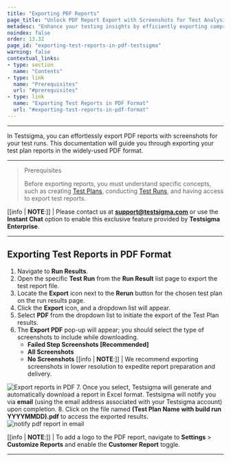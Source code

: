 ```yaml
---
title: "Exporting PDF Reports"
page_title: "Unlock PDF Report Export with Screenshots for Test Analysis."
metadesc: "Enhance your testing insights by efficiently exporting comprehensive PDF reports with screenshots for in-depth test analysis. Follow simple steps."
noindex: false
order: 13.32
page_id: "exporting-test-reports-in-pdf-testsigma"
warning: false
contextual_links:
- type: section
  name: "Contents"
- type: link
  name: "Prerequisites"
  url: "#prerequisites"
- type: link
  name: "Exporting Test Reports in PDF Format"
  url: "#exporting-test-reports-in-pdf-format"
---
```


---

In Testsigma, you can effortlessly export PDF reports with screenshots for your test runs. This documentation will guide you through exporting your test plan reports in the widely-used PDF format.

---

> <p id="prerequisites">Prerequisites</p>
>
> Before exporting reports, you must understand specific concepts, such as creating [Test Plans](https://testsigma.com/docs/test-management/test-plans/overview/), conducting [Test Runs](https://testsigma.com/docs/reports/runs/overview/), and having access to export test reports.

[[info | **NOTE**:]]
| Please contact us at **support@testsigma.com** or use the **Instant Chat** option to enable this exclusive feature provided by **Testsigma Enterprise**.

---

## **Exporting Test Reports in PDF Format**

1. Navigate to **Run Results**.
2. Open the specific **Test Run** from the **Run Result** list page to export the test report file.
3. Locate the **Export** icon next to the **Rerun** button for the chosen test plan on the run results page.
4. Click the **Export** icon, and a dropdown list will appear.
5. Select **PDF** from the dropdown list to initiate the export of the Test Plan results. 
6. The **Export PDF** pop-up will appear; you should select the type of screenshots to include while downloading. 
     - **Failed Step Screenshots [Recommended]**
     - **All Screenshots**
     - **No Screenshots** 
[[info | **NOTE**:]]
| We recommend exporting screenshots in lower resolution to expedite report preparation and delivery.

![Export reports in PDF](https://s3.amazonaws.com/static-docs.testsigma.com/new_images/projects/applications/exporting_reports_pdf.gif)
7. Once you select, Testsigma will generate and automatically download a report in Excel format. Testsigma will notify you via **email** (using the email address associated with your Testsigma account) upon completion.
8. Click on the file named **(Test Plan Name with build run YYYYMMDD).pdf** to access the exported results. ![notify pdf report in email](https://s3.amazonaws.com/static-docs.testsigma.com/new_images/projects/applications/notify_pdf_exportrepot.png)

[[info | **NOTE**:]]
| To add a logo to the PDF report, navigate to **Settings** > **Customize Reports** and enable the **Customer Report** toggle.

---

